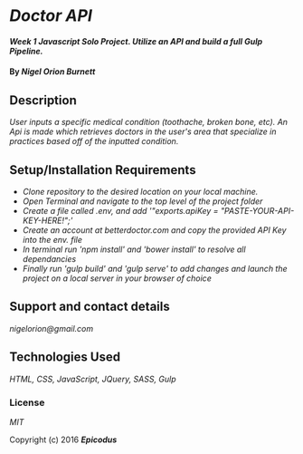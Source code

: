 # _Doctor API_

#### _Week 1 Javascript Solo Project. Utilize an API and build a full Gulp Pipeline._

#### By _**Nigel Orion Burnett**_

## Description

_User inputs a specific medical condition (toothache, broken bone, etc). An Api is made which retrieves doctors in the user's area that specialize in practices based off of the inputted condition._


## Setup/Installation Requirements

* _Clone repository to the desired location on your local machine._
* _Open Terminal and navigate to the top level of the project folder_
* _Create a file called .env, and add '"exports.apiKey = "PASTE-YOUR-API-KEY-HERE!";'_
* _Create an account at betterdoctor.com and copy the provided API Key into the env. file_
* _In terminal run 'npm install' and 'bower install' to resolve all dependancies_
* _Finally run 'gulp build' and 'gulp serve' to add changes and launch the project on a local server in your browser of choice_

## Support and contact details

_nigelorion@gmail.com_

## Technologies Used

_HTML, CSS, JavaScript, JQuery, SASS, Gulp_

### License

*MIT*

Copyright (c) 2016 **_Epicodus_**
